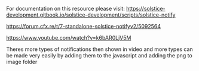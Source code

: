 For documentation on this resource please visit: https://solstice-development.gitbook.io/solstice-development/scripts/solstice-notify

https://forum.cfx.re/t/7-standalone-solstice-notifyv2/5092564

https://www.youtube.com/watch?v=k6bAR0LjV5M

Theres more types of notifications then shown in video and more types can be made very easily by adding them to the javascript and adding the png to image folder
